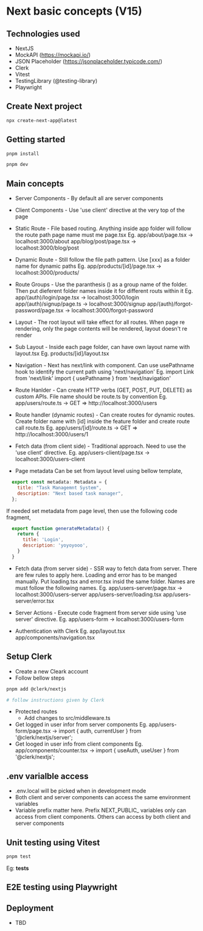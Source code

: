 # Next basic concepts (V15)

## Technologies used
- NextJS
- MockAPI (https://mockapi.io/)
- JSON Placeholder (https://jsonplaceholder.typicode.com/)
- Clerk
- Vitest
- TestingLibrary (@testing-library)
- Playwright

## Create Next project
```bash
npx create-next-app@latest
```
## Getting started

```bash
pnpm install

pnpm dev

```

## Main concepts
- Server Components - By default all are server components
- Client Components - Use 'use client' directive at the very top of the page

- Static Route - File based routing. Anything inside app folder will follow the route path page name must me page.tsx
  Eg. app/about/page.tsx -> localhost:3000/about
  app/blog/post/page.tsx -> localhost:3000/blog/post

- Dynamic Route - Still follow the file path pattern. Use [xxx] as a folder name for dynamic paths
  Eg. app/products/[id]/page.tsx -> localhost:3000/products/<id OR name>

- Route Groups - Use the paranthesis () as a group name of the folder. Then put dieferent folder names inside it for different routs within it
  Eg. app/(auth)/login/page.tsx -> localhost:3000/login
  app/(auth)/signup/page.ts -> localhost:3000/signup
  app/(auth)/forgot-password/page.tsx -> localhost:3000/forgot-password

- Layout - The root layout will take effect for all routes. When page re rendering, only the page contents will be rendered, layout doesn't re render

- Sub Layout - Inside each page folder, can have own layout name with layout.tsx
  Eg. products/[id]/layout.tsx

- Navigation - Next has next/link with <Link> component. Can use usePathname hook to identify the current path using 'next/navigation'
  Eg. import Link from 'next/link'
    import { usePathname } from 'next/navigation'

- Route Hanlder - Can create HTTP verbs (GET, POST, PUT, DELETE) as custom APIs. File name should be route.ts by convention
  Eg. app/users/route.ts -> GET => http://localhost:3000/users

- Route handler (dynamic routes) - Can create routes for dynamic routes. Create folder name with [id] inside the feature folder and create route call route.ts
  Eg. app/users/[id]/route.ts -> GET => http://localhost:3000/users/1

- Fetch data (from client side) - Traditional approach. Need to use the 'use client' directive.
  Eg. app/users-client/page.tsx -> localhost:3000/users-client

- Page metadata
  Can be set from layout level using bellow template,
```javascript
  export const metadata: Metadata = {
    title: "Task Managemnt System",
    description: "Next based task manager",
  };
```
  If needed set metadata from page level, then use the following code fragment,
```javascript
  export function generateMetadata() {
    return {
      title: 'Login',
      description: 'yoyoyooo',
    }
  }
```

- Fetch data (from server side) - SSR way to fetch data from server. There are few rules to apply here. Loading and error has to be manged manually. Put loading.tsx and error.tsx insid the same folder. Names are must follow the following names.
  Eg. app/users-server/page.tsx -> localhost:3000/users-server
    app/users-server/loading.tsx
    app/users-server/error.tsx

- Server Actions - Execute code fragment from server side using 'use server' directive.
  Eg. app/users-form -> localhost:3000/users-form

- Authentication with Clerk
  Eg. app/layout.tsx
      app/components/navigation.tsx

## Setup Clerk
- Create a new Cleark account
- Follow bellow steps

```bash
pnpm add @clerk/nextjs

# follow instructions given by Clerk
```
- Protected routes
  - Add changes to src/middleware.ts
- Get logged in user infor from server components
  Eg. app/users-form/page.tsx -> import { auth, currentUser } from '@clerk/nextjs/server';
- Get looged in user info from client components
  Eg. app/components/counter.tsx -> import { useAuth, useUser } from '@clerk/nextjs';

## .env varialble access
- .env.local will be picked when in development mode
- Both client and server components can access the same environment variables
- Variable prefix matter here. Prefix NEXT_PUBLIC_ variables only can access from client components. Others can access by both client and server components

## Unit testing using Vitest
```bash
pnpm test
```
  Eg: __tests__

## E2E testing using Playwright

## Deployment
- TBD
